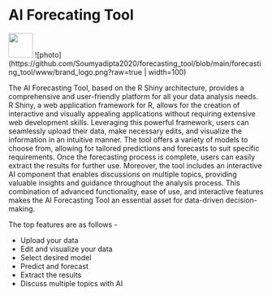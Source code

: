 # AI Forecating Tool 
<img src="[https://github.com/favicon.ico](https://github.com/Soumyadipta2020/forecasting_tool/blob/main/forecasting_tool/www/brand_logo.png?raw=true )" width="48">
![photo](https://github.com/Soumyadipta2020/forecasting_tool/blob/main/forecasting_tool/www/brand_logo.png?raw=true | width=100)

The AI Forecasting Tool, based on the R Shiny architecture, provides a comprehensive and user-friendly platform for all your data analysis needs. R Shiny, a web application framework for R, allows for the creation of interactive and visually appealing applications without requiring extensive web development skills. Leveraging this powerful framework, users can seamlessly upload their data, make necessary edits, and visualize the information in an intuitive manner. The tool offers a variety of models to choose from, allowing for tailored predictions and forecasts to suit specific requirements. Once the forecasting process is complete, users can easily extract the results for further use. Moreover, the tool includes an interactive AI component that enables discussions on multiple topics, providing valuable insights and guidance throughout the analysis process. This combination of advanced functionality, ease of use, and interactive features makes the AI Forecasting Tool an essential asset for data-driven decision-making.

The top features are as follows -
* Upload your data
* Edit and visualize your data
* Select desired model
* Predict and forecast
* Extract the results
* Discuss multiple topics with AI
